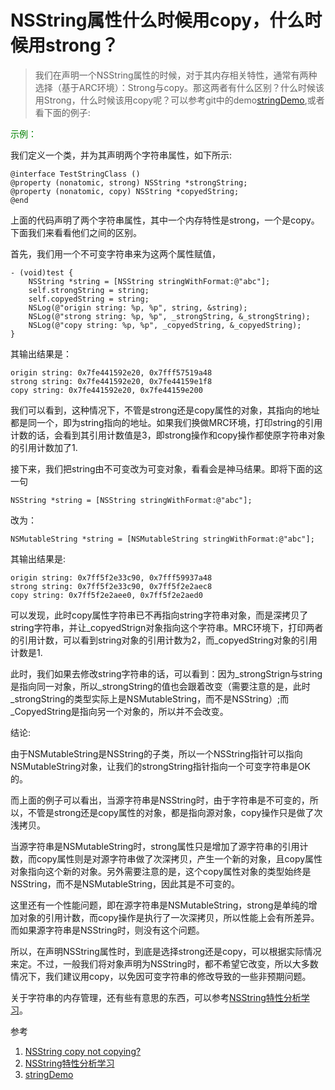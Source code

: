 # NSString属性什么时候用copy，什么时候用strong？

>我们在声明一个NSString属性的时候，对于其内存相关特性，通常有两种选择（基于ARC环境）：Strong与copy。那这两者有什么区别？什么时候该用Strong，什么时候该用copy呢？可以参考git中的demo[stringDemo](https://github.com/bianyixuan/stringDemo.git),或者看下面的例子:

<font color=green>示例：</font>

我们定义一个类，并为其声明两个字符串属性，如下所示:

	@interface TestStringClass ()
	@property (nonatomic, strong) NSString *strongString;
	@property (nonatomic, copy) NSString *copyedString;
	@end
	
上面的代码声明了两个字符串属性，其中一个内存特性是strong，一个是copy。下面我们来看看他们之间的区别。

首先，我们用一个不可变字符串来为这两个属性赋值，
	
	- (void)test {
	    NSString *string = [NSString stringWithFormat:@"abc"];
	    self.strongString = string;
	    self.copyedString = string;
	    NSLog(@"origin string: %p, %p", string, &string);
	    NSLog(@"strong string: %p, %p", _strongString, &_strongString);
	    NSLog(@"copy string: %p, %p", _copyedString, &_copyedString);
	}
	
其输出结果是：

	origin string: 0x7fe441592e20, 0x7fff57519a48
	strong string: 0x7fe441592e20, 0x7fe44159e1f8
	copy string: 0x7fe441592e20, 0x7fe44159e200
	
我们可以看到，这种情况下，不管是strong还是copy属性的对象，其指向的地址都是同一个，即为string指向的地址。如果我们换做MRC环境，打印string的引用计数的话，会看到其引用计数值是3，即strong操作和copy操作都使原字符串对象的引用计数加了1.

接下来，我们把string由不可变改为可变对象，看看会是神马结果。即将下面的这一句

	NSString *string = [NSString stringWithFormat:@"abc"];
	
改为：

	NSMutableString *string = [NSMutableString stringWithFormat:@"abc"];
	
其输出结果是:

	origin string: 0x7ff5f2e33c90, 0x7fff59937a48
	strong string: 0x7ff5f2e33c90, 0x7ff5f2e2aec8
	copy string: 0x7ff5f2e2aee0, 0x7ff5f2e2aed0
	
可以发现，此时copy属性字符串已不再指向string字符串对象，而是深拷贝了string字符串，并让_copyedStrign对象指向这个字符串。MRC环境下，打印两者的引用计数，可以看到string对象的引用计数为2，而_copyedString对象的引用计数是1.

此时，我们如果去修改string字符串的话，可以看到：因为_strongStrign与string是指向同一对象，所以_strongString的值也会跟着改变（需要注意的是，此时_strongString的类型实际上是NSMutableString，而不是NSString）;而_CopyedString是指向另一个对象的，所以并不会改变。

结论:

由于NSMutableString是NSString的子类，所以一个NSString指针可以指向NSMutableString对象，让我们的strongString指针指向一个可变字符串是OK的。

而上面的例子可以看出，当源字符串是NSString时，由于字符串是不可变的，所以，不管是strong还是copy属性的对象，都是指向源对象，copy操作只是做了次浅拷贝。

当源字符串是NSMutableString时，strong属性只是增加了源字符串的引用计数，而copy属性则是对源字符串做了次深拷贝，产生一个新的对象，且copy属性对象指向这个新的对象。另外需要注意的是，这个copy属性对象的类型始终是NSString，而不是NSMutableString，因此其是不可变的。

这里还有一个性能问题，即在源字符串是NSMutableString，strong是单纯的增加对象的引用计数，而copy操作是执行了一次深拷贝，所以性能上会有所差异。而如果源字符串是NSString时，则没有这个问题。

所以，在声明NSString属性时，到底是选择strong还是copy，可以根据实际情况来定。不过，一般我们将对象声明为NSString时，都不希望它改变，所以大多数情况下，我们建议用copy，以免因可变字符串的修改导致的一些非预期问题。

关于字符串的内存管理，还有些有意思的东西，可以参考[NSString特性分析学习](http://blog.cnbluebox.com/blog/2014/04/16/nsstringte-xing-fen-xi-xue-xi/)。

参考

1.	[NSString copy not copying?](http://stackoverflow.com/questions/2521468/nsstring-copy-not-copying)
2. 	[NSString特性分析学习](http://blog.cnbluebox.com/blog/2014/04/16/nsstringte-xing-fen-xi-xue-xi/)
3. 	[stringDemo](https://github.com/bianyixuan/stringDemo.git)